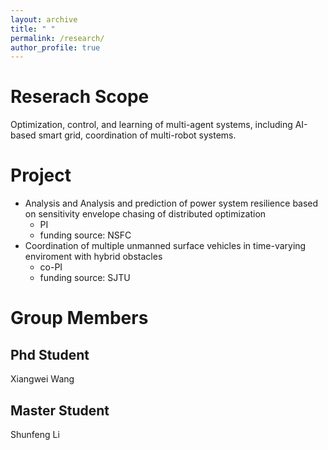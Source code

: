 ```yaml
---
layout: archive
title: " "
permalink: /research/
author_profile: true
---
```




Reserach Scope
======
Optimization, control, and learning of multi-agent systems, including AI-based smart grid, coordination of multi-robot systems.


Project
======
* Analysis and Analysis and prediction of power system resilience based on sensitivity envelope chasing of distributed optimization
  * PI
  * funding source: NSFC
* Coordination of multiple unmanned surface vehicles in time-varying enviroment with hybrid obstacles
  * co-PI
  * funding source: SJTU

Group Members
======
Phd Student
------
Xiangwei Wang  

Master Student
------
Shunfeng Li
